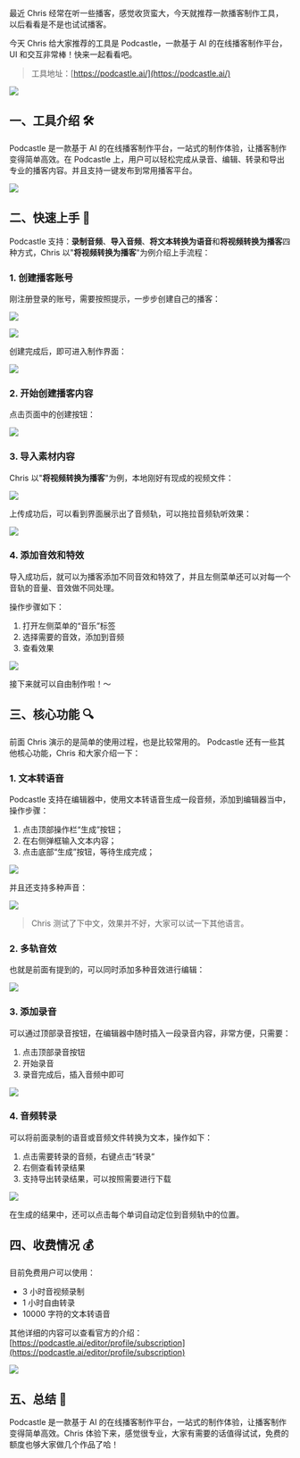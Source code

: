 最近 Chris 经常在听一些播客，感觉收货蛮大，今天就推荐一款播客制作工具，以后看看是不是也试试播客。

今天 Chris 给大家推荐的工具是 Podcastle，一款基于 AI 的在线播客制作平台，UI 和交互非常棒！快来一起看看吧。

> 工具地址：[https://podcastle.ai/](https://podcastle.ai/)

![](https://files.mdnice.com/user/5763/dd366dbb-6bc2-4275-9cec-91ff7d00fcdc.png)

## 一、工具介绍 🛠️

Podcastle 是一款基于 AI 的在线播客制作平台，一站式的制作体验，让播客制作变得简单高效。在 Podcastle 上，用户可以轻松完成从录音、编辑、转录和导出专业的播客内容。并且支持一键发布到常用播客平台。

![](https://files.mdnice.com/user/5763/e87c33e5-da0c-456c-8e45-2eca4e4f224c.png)

## 二、快速上手 🚀

Podcastle 支持：**录制音频**、**导入音频**、**将文本转换为语音**和**将视频转换为播客**四种方式，Chris 以"**将视频转换为播客**"为例介绍上手流程：

### 1. 创建播客账号

刚注册登录的账号，需要按照提示，一步步创建自己的播客：

![](https://files.mdnice.com/user/5763/e5560114-8bff-4c38-a71f-ccd341ef9db5.png)

![](https://files.mdnice.com/user/5763/6d779934-55d8-477e-a43f-02cac3a2e1df.png)

创建完成后，即可进入制作界面：

![](https://files.mdnice.com/user/5763/12a50faa-7e5b-421a-8753-e554de203071.png)

### 2. 开始创建播客内容

点击页面中的创建按钮：

![](https://files.mdnice.com/user/5763/b4eb116a-9071-40b7-8e09-ab7f90a7658a.png)

### 3. 导入素材内容

Chris 以"**将视频转换为播客**"为例，本地刚好有现成的视频文件：

![](https://files.mdnice.com/user/5763/c5f5a762-7d8b-435d-ac72-7589c1127633.png)

上传成功后，可以看到界面展示出了音频轨，可以拖拉音频轨听效果：

![](https://files.mdnice.com/user/5763/9236b1f2-2b64-40e1-8bf8-a0faa6f518f4.png)

### 4. 添加音效和特效

导入成功后，就可以为播客添加不同音效和特效了，并且左侧菜单还可以对每一个音轨的音量、音效做不同处理。

操作步骤如下：

1. 打开左侧菜单的“音乐”标签
2. 选择需要的音效，添加到音频
3. 查看效果

![](https://files.mdnice.com/user/5763/55681d6c-7efb-4434-a4e0-6aa9ece1f2de.png)

接下来就可以自由制作啦！～

## 三、核心功能 🔍

前面 Chris 演示的是简单的使用过程，也是比较常用的。 Podcastle 还有一些其他核心功能，Chris 和大家介绍一下：

### 1. 文本转语音

Podcastle 支持在编辑器中，使用文本转语音生成一段音频，添加到编辑器当中，操作步骤：

1. 点击顶部操作栏“生成”按钮；
2. 在右侧弹框输入文本内容；
3. 点击底部“生成”按钮，等待生成完成；

![](https://files.mdnice.com/user/5763/85e3ba65-a405-4f5d-a76d-092c13002c0a.png)

并且还支持多种声音：

![](https://files.mdnice.com/user/5763/0424deb2-7536-4305-afc3-addcff58a55d.png)

> Chris 测试了下中文，效果并不好，大家可以试一下其他语言。

### 2. 多轨音效

也就是前面有提到的，可以同时添加多种音效进行编辑：

![](https://files.mdnice.com/user/5763/74f5c3a4-7665-4404-b787-5aa7451b2185.png)

### 3. 添加录音

可以通过顶部录音按钮，在编辑器中随时插入一段录音内容，非常方便，只需要：

1. 点击顶部录音按钮
2. 开始录音
3. 录音完成后，插入音频中即可

![](https://files.mdnice.com/user/5763/b66058d1-6bc6-4ee7-8e48-a622f495c76e.png)

### 4. 音频转录

可以将前面录制的语音或音频文件转换为文本，操作如下：

1. 点击需要转录的音频，右键点击“转录”
2. 右侧查看转录结果
3. 支持导出转录结果，可以按照需要进行下载

![](https://files.mdnice.com/user/5763/59bfe546-8330-43af-ba0c-7f61fe2151af.png)

在生成的结果中，还可以点击每个单词自动定位到音频轨中的位置。

## 四、收费情况 💰

目前免费用户可以使用：

- 3 小时音视频录制
- 1 小时自由转录
- 10000 字符的文本转语音

其他详细的内容可以查看官方的介绍：[https://podcastle.ai/editor/profile/subscription](https://podcastle.ai/editor/profile/subscription)

![](https://files.mdnice.com/user/5763/a78bae0a-446d-4105-8b83-3120b64a29a3.png)

## 五、总结 📝

Podcastle 是一款基于 AI 的在线播客制作平台，一站式的制作体验，让播客制作变得简单高效。Chris 体验下来，感觉很专业，大家有需要的话值得试试，免费的额度也够大家做几个作品了哈！
